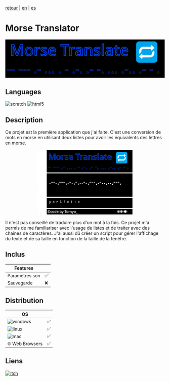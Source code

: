 [retour](/README.md) | [en](/translation/en/morse-translatori.md) | [es](/translation/es/morse-translator.md)
  
# Morse Translator

<p align="center">
  <img src="/image/morse-translator-logo.png" width="600" alt="Morse Translator logo">
</p>

## Languages

<img alt="scratch" src="https://img.shields.io/badge/Scratch-FF6F00?style=for-the-badge&logo=Scratch&logoColor=white"/> <img alt="html5" src="https://img.shields.io/badge/HTML5-E34F26?style=for-the-badge&logo=html5&logoColor=white"/>

## Description
Ce projet est la première application que j'ai faite. C'est une conversion de mots en morse en utilisant deux listes pour avoir les équivalents des lettres en morse.
  
<p align="center">
  <img src="/image/morse-translator-main-page.png" width="300" alt="morse translator main page">
</p>
   
Il n'est pas conseillé de traduire plus d'un mot à la fois. Ce projet m'a permis de me familiariser avec l'usage de listes et de traiter avec des chaines de caractères. J'ai aussi dû créer un script pour gérer l'affichage du texte et de sa taille en fonction de la taille de la fenêtre.


## Inclus

| Features | |
|---------------|---------------|
| Paramètres son | ✅ |
| Sauvegarde | ❌ |

## Distribution

| OS | |
|---------------|---------------|
| <img alt="windows" src="https://img.shields.io/badge/Windows-0078D6?style=for-the-badge&logo=windows&logoColor=white"/> | ✅ |
| <img alt="linux" src="https://img.shields.io/badge/Linux-FCC624?style=for-the-badge&logo=linux&logoColor=black"/> | ✅ |
| <img alt="mac" src="https://img.shields.io/badge/mac%20os-000000?style=for-the-badge&logo=apple&logoColor=white"/> | ✅ |
| 🌐 Web Browsers | ✅ |


## Liens

<a target="_blank" href="https://github.com/nico-tome/Morse-Translate">
      <img alt="itch" src="https://img.shields.io/badge/GitHub-100000?style=for-the-badge&logo=github&logoColor=white">
</a>
